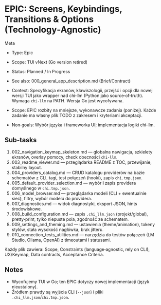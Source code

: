 # EPIC: Screens, Keybindings, Transitions & Options (Technology‑Agnostic)

Meta
- Type: Epic
- Scope: TUI vNext (Go version retired)
- Status: Planned / In Progress
- See also: 000_general_app_description.md (Brief/Contract)

- Context: Specyfikacja ekranów, klawiszologii, przejść i opcji dla nowej wersji TUI jako wrapper nad chi‑llm (Python jako source‑of‑truth). Wymaga `chi-llm` na PATH. Wersja Go jest wycofywana.
- Scope: EPIC rozbity na mniejsze, wykonawcze zadania (poniżej). Każde zadanie ma własny plik TODO z zakresem i kryteriami akceptacji.
- Non‑goals: Wybór języka i frameworka UI; implementacja logiki chi‑llm.

## Sub‑tasks
1) 002_navigation_keymap_skeleton.md — globalna nawigacja, szkielety ekranów, overlay pomocy, check obecności `chi-llm`.
2) 003_readme_viewer.md — przeglądarka README z TOC, przewijanie, stabilny layout.
3) 004_providers_catalog.md — CRUD katalogu providerów na bazie schematów z CLI, tagi, test połączeń (hooki), zapis `chi.tmp.json`.
4) 005_default_provider_selection.md — wybór i zapis providera domyślnego w `chi.tmp.json`.
5) 006_model_browser.md — przeglądarka modeli (CLI + ewentualnie sieć), filtry, wybór modelu do providera.
6) 007_diagnostics.md — widok diagnostyki, eksport JSON, hints środowiskowe.
7) 008_build_configuration.md — zapis `.chi_llm.json` (projekt/global), pretty‑print, tylko niepuste pola, zgodność ze schematem.
8) 009_settings_and_theming.md — ustawienia (theme/animation), tokeny stylów, stała wysokość nagłówka, brak jitteru.
9) 010_connection_tests_utilities.md — narzędzia do testów połączeń (LM Studio, Ollama, OpenAI) z timeoutami i statusami.

Każdy plik zawiera: Scope, Constraints (language‑agnostic, rely on CLI), UX/Keymap, Data contracts, Acceptance Criteria.

## Notes
- Wycofujemy TUI w Go; ten EPIC dotyczy nowej implementacji (język nieustalony).
- Źródłem prawdy są wyjścia CLI (`--json`) i pliki `.chi_llm.json`/`chi.tmp.json`.
